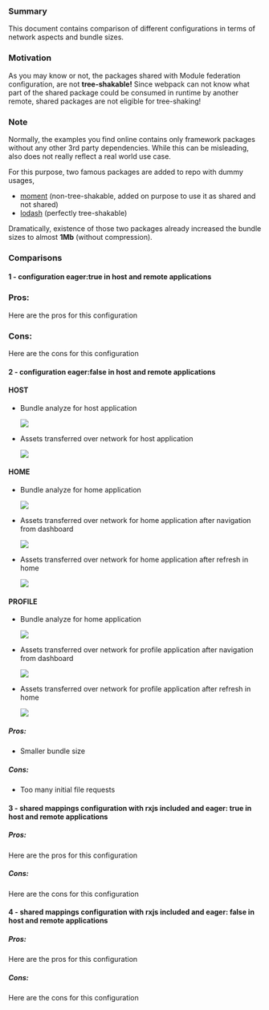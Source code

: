 ### Summary

This document contains comparison of different configurations in terms of network aspects and bundle sizes.

### Motivation

As you may know or not, the packages shared with Module federation configuration, are not **tree-shakable!** Since webpack can not know what part of the shared package could be consumed in runtime by another remote, shared packages are not eligible for tree-shaking!

### Note

Normally, the examples you find online contains only framework packages without any other 3rd party dependencies. While this can be misleading, also does not really reflect a real world use case.

For this purpose, two famous packages are added to repo with dummy usages,

- [moment](https://github.com/moment/moment) (non-tree-shakable, added on purpose to use it as shared and not shared)
- [lodash](https://github.com/lodash/lodash) (perfectly tree-shakable)

Dramatically, existence of those two packages already increased the bundle sizes to almost **1Mb** (without compression).

### Comparisons

#### 1 - configuration eager:true in host and remote applications

### Pros:

Here are the pros for this configuration

### Cons:

Here are the cons for this configuration

#### 2 - configuration eager:false in host and remote applications

#### HOST

- Bundle analyze for host application

  ![](./docs/screenshots/non_eager_host_bundle.png)

- Assets transferred over network for host application

    ![](./docs/screenshots/non_eager_host_network.png)

#### HOME

- Bundle analyze for home application

  ![](./docs/screenshots/non_eager_home_bundle.png)

- Assets transferred over network for home application after navigation from dashboard

    ![](./docs/screenshots/non_eager_home_network.png)

- Assets transferred over network for home application after refresh in home

  ![](./docs/screenshots/non_eager_home_network_after_refresh.png)

#### PROFILE

- Bundle analyze for home application

  ![](./docs/screenshots/non_eager_profile_bundle.png)

- Assets transferred over network for profile application after navigation from dashboard

  ![](./docs/screenshots/non_eager_profile_network.png)

- Assets transferred over network for profile application after refresh in home

  ![](./docs/screenshots/non_eager_profile_network_after_refresh.png)

##### Pros:

- Smaller bundle size

##### Cons:

- Too many initial file requests

#### 3 - shared mappings configuration with rxjs included and eager: true in host and remote applications

##### Pros:

Here are the pros for this configuration

##### Cons:

Here are the cons for this configuration

#### 4 - shared mappings configuration with rxjs included and eager: false in host and remote applications

##### Pros:

Here are the pros for this configuration

##### Cons:

Here are the cons for this configuration
